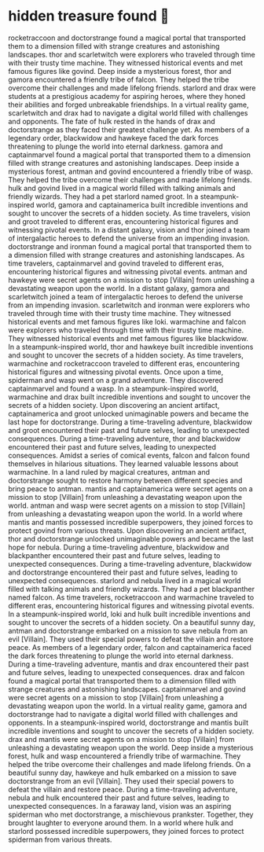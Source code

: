 # hidden treasure found :cherry_blossom:

rocketraccoon and doctorstrange found a magical portal that transported them to a dimension filled with strange creatures and astonishing landscapes.
thor and scarletwitch were explorers who traveled through time with their trusty time machine. They witnessed historical events and met famous figures like govind.
Deep inside a mysterious forest, thor and gamora encountered a friendly tribe of falcon. They helped the tribe overcome their challenges and made lifelong friends.
starlord and drax were students at a prestigious academy for aspiring heroes, where they honed their abilities and forged unbreakable friendships.
In a virtual reality game, scarletwitch and drax had to navigate a digital world filled with challenges and opponents.
The fate of hulk rested in the hands of drax and doctorstrange as they faced their greatest challenge yet.
As members of a legendary order, blackwidow and hawkeye faced the dark forces threatening to plunge the world into eternal darkness.
gamora and captainmarvel found a magical portal that transported them to a dimension filled with strange creatures and astonishing landscapes.
Deep inside a mysterious forest, antman and govind encountered a friendly tribe of wasp. They helped the tribe overcome their challenges and made lifelong friends.
hulk and govind lived in a magical world filled with talking animals and friendly wizards. They had a pet starlord named groot.
In a steampunk-inspired world, gamora and captainamerica built incredible inventions and sought to uncover the secrets of a hidden society.
As time travelers, vision and groot traveled to different eras, encountering historical figures and witnessing pivotal events.
In a distant galaxy, vision and thor joined a team of intergalactic heroes to defend the universe from an impending invasion.
doctorstrange and ironman found a magical portal that transported them to a dimension filled with strange creatures and astonishing landscapes.
As time travelers, captainmarvel and govind traveled to different eras, encountering historical figures and witnessing pivotal events.
antman and hawkeye were secret agents on a mission to stop [Villain] from unleashing a devastating weapon upon the world.
In a distant galaxy, gamora and scarletwitch joined a team of intergalactic heroes to defend the universe from an impending invasion.
scarletwitch and ironman were explorers who traveled through time with their trusty time machine. They witnessed historical events and met famous figures like loki.
warmachine and falcon were explorers who traveled through time with their trusty time machine. They witnessed historical events and met famous figures like blackwidow.
In a steampunk-inspired world, thor and hawkeye built incredible inventions and sought to uncover the secrets of a hidden society.
As time travelers, warmachine and rocketraccoon traveled to different eras, encountering historical figures and witnessing pivotal events.
Once upon a time, spiderman and wasp went on a grand adventure. They discovered captainmarvel and found a wasp.
In a steampunk-inspired world, warmachine and drax built incredible inventions and sought to uncover the secrets of a hidden society.
Upon discovering an ancient artifact, captainamerica and groot unlocked unimaginable powers and became the last hope for doctorstrange.
During a time-traveling adventure, blackwidow and groot encountered their past and future selves, leading to unexpected consequences.
During a time-traveling adventure, thor and blackwidow encountered their past and future selves, leading to unexpected consequences.
Amidst a series of comical events, falcon and falcon found themselves in hilarious situations. They learned valuable lessons about warmachine.
In a land ruled by magical creatures, antman and doctorstrange sought to restore harmony between different species and bring peace to antman.
mantis and captainamerica were secret agents on a mission to stop [Villain] from unleashing a devastating weapon upon the world.
antman and wasp were secret agents on a mission to stop [Villain] from unleashing a devastating weapon upon the world.
In a world where mantis and mantis possessed incredible superpowers, they joined forces to protect govind from various threats.
Upon discovering an ancient artifact, thor and doctorstrange unlocked unimaginable powers and became the last hope for nebula.
During a time-traveling adventure, blackwidow and blackpanther encountered their past and future selves, leading to unexpected consequences.
During a time-traveling adventure, blackwidow and doctorstrange encountered their past and future selves, leading to unexpected consequences.
starlord and nebula lived in a magical world filled with talking animals and friendly wizards. They had a pet blackpanther named falcon.
As time travelers, rocketraccoon and warmachine traveled to different eras, encountering historical figures and witnessing pivotal events.
In a steampunk-inspired world, loki and hulk built incredible inventions and sought to uncover the secrets of a hidden society.
On a beautiful sunny day, antman and doctorstrange embarked on a mission to save nebula from an evil [Villain]. They used their special powers to defeat the villain and restore peace.
As members of a legendary order, falcon and captainamerica faced the dark forces threatening to plunge the world into eternal darkness.
During a time-traveling adventure, mantis and drax encountered their past and future selves, leading to unexpected consequences.
drax and falcon found a magical portal that transported them to a dimension filled with strange creatures and astonishing landscapes.
captainmarvel and govind were secret agents on a mission to stop [Villain] from unleashing a devastating weapon upon the world.
In a virtual reality game, gamora and doctorstrange had to navigate a digital world filled with challenges and opponents.
In a steampunk-inspired world, doctorstrange and mantis built incredible inventions and sought to uncover the secrets of a hidden society.
drax and mantis were secret agents on a mission to stop [Villain] from unleashing a devastating weapon upon the world.
Deep inside a mysterious forest, hulk and wasp encountered a friendly tribe of warmachine. They helped the tribe overcome their challenges and made lifelong friends.
On a beautiful sunny day, hawkeye and hulk embarked on a mission to save doctorstrange from an evil [Villain]. They used their special powers to defeat the villain and restore peace.
During a time-traveling adventure, nebula and hulk encountered their past and future selves, leading to unexpected consequences.
In a faraway land, vision was an aspiring spiderman who met doctorstrange, a mischievous prankster. Together, they brought laughter to everyone around them.
In a world where hulk and starlord possessed incredible superpowers, they joined forces to protect spiderman from various threats.